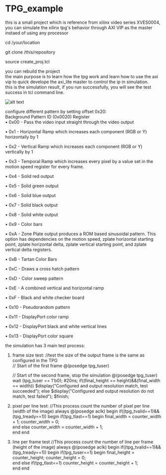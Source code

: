 # TPG_example
this is a small project which is reference from xilinx video series XVES0004, you can simulate the xilinx tpg's behavior through AXI VIP as the master instaed of using any processor


cd /your/location

git clone /this/repository

source create_proj.tcl

you can rebuild the project  
the main purpose is to learn how the tpg work and learn how to use the axi vip to quick develope the axi_lite master to control the ip in simulation.  
this is the simulation result, if you run successfully, you will see the test success in tcl command line.

![alt text](https://github.com/joshuahwfwEE/TPG_example/blob/main/tpg_sim.png?raw=true)  

configure different pattern by setting offset 0x20:  
Background Pattern ID (0x0020) Register  
• 0x00 - Pass the video input straight through the video output  

• 0x1 - Horizontal Ramp which increases each component (RGB or Y) horizontally by 1  

• 0x2 - Vertical Ramp which increases each component (RGB or Y) vertically by 1  

• 0x3 - Temporal Ramp which increases every pixel by a value set in the motion speed register for every frame.  

• 0x4 - Solid red output  

• 0x5 - Solid green output  

• 0x6 - Solid blue output  

• 0x7 - Solid black output  

• 0x8 - Solid white output  

• 0x9 - Color bars  

• 0xA - Zone Plate output produces a ROM based sinusoidal pattern. This option has dependencies on the motion speed, zplate horizontal starting point, zplate horizontal delta, zplate vertical starting point, and zplate vertical delta registers.  

• 0xB - Tartan Color Bars  

• 0xC - Draws a cross hatch pattern  

• 0xD - Color sweep pattern  

• 0xE - A combined vertical and horizontal ramp  

• 0xF - Black and white checker board  

• 0x10 - Pseudorandom pattern  

• 0x11 - DisplayPort color ramp  

• 0x12 - DisplayPort black and white vertical lines  

• 0x13 - DisplayPort color square    

  
the simulation has 3 main test process:  
1. frame size test:
   //test the size of the output frame is the same as configured in the TPG  
   // Start of the first frame
    @(posedge tpg_tuser)
    
   // Start of the second frame, stop the simulation
    @(posedge tpg_tuser)
    wait (tpg_tuser == 1'b0);
    #20ns;
    if((final_height == height)&&(final_width == width))
        $display("Configured and output resolution match, test succeeded");
    else
        $display("Configured and output resolution do not match, test failed");
    $finish;
   
2. pixel per line test:
//This process count the number of pixel per line (width of the image)
always @(posedge aclk)
begin
    if((tpg_tvalid==1)&&(tpg_tready==1)) begin
        if(tpg_tlast==1) begin
            final_width = counter_width + 1;
            counter_width = 0;         
        end
        else
            counter_width = counter_width + 1;           
    end
end

3. line per frame test
   //This process count the number of line per frame (height of the image)
   always @(posedge aclk)
begin
    if((tpg_tvalid==1)&&(tpg_tready==1)) begin
        if(tpg_tuser==1) begin
            final_height =  counter_height;
            counter_height = 0;       
        end
        else if(tpg_tlast==1)
            counter_height = counter_height + 1;         
    end
end
